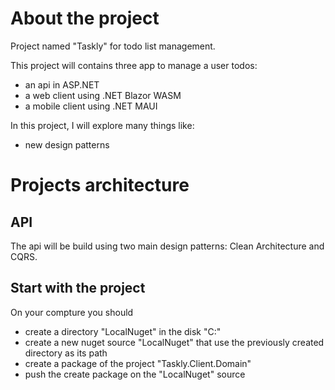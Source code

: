 # About the project

Project named "Taskly" for todo list management.

This project will contains three app to manage a user todos:
- an api in ASP.NET
- a web client using .NET Blazor WASM
- a mobile client using .NET MAUI

In this project, I will explore many things like:
- new design patterns

# Projects architecture
## API

The api will be build using two main design patterns: Clean Architecture and CQRS.

## Start with the project
On your compture you should
- create a directory "LocalNuget" in the disk "C:\"
- create a new nuget source "LocalNuget" that use the previously created directory as its path
- create a package of the project "Taskly.Client.Domain"
- push the create package on the "LocalNuget" source